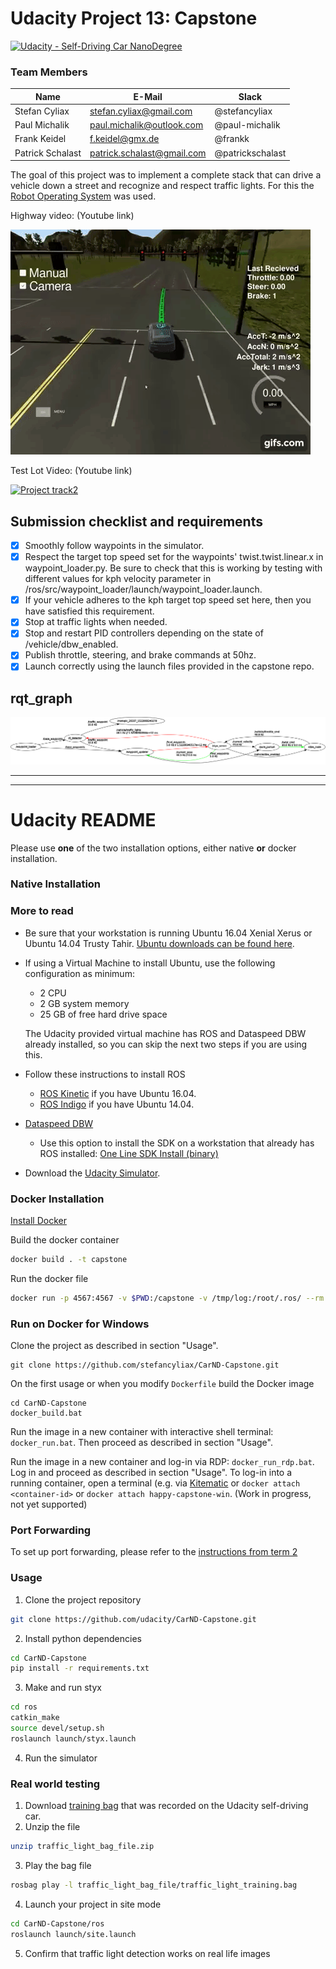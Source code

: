 # Udacity Project 13: Capstone
[![Udacity - Self-Driving Car NanoDegree](https://s3.amazonaws.com/udacity-sdc/github/shield-carnd.svg)](http://www.udacity.com/drive)

### Team Members


Name              | E-Mail                            | Slack
------------      | -------------                     | ------
Stefan Cyliax     | stefan.cyliax@gmail.com           | @stefancyliax
Paul Michalik     | paul.michalik@outlook.com         | @paul-michalik
Frank Keidel      | f.keidel@gmx.de                   | @frankk
Patrick Schalast  | patrick.schalast@gmail.com        | @patrickschalast


The goal of this project was to implement a complete stack that can drive a vehicle down a street and recognize and respect traffic lights. For this the [Robot Operating System](http://www.ros.org/) was used. 


Highway video: (Youtube link)

[![Project track1](https://github.com/stefancyliax/CarND-Capstone/raw/master/imgs/track1.gif)](https://youtu.be/_33XWYFTFxg)

Test Lot Video: (Youtube link)

[![Project track2](https://github.com/stefancyliax/CarND-Capstone/raw/master/imgs/track2.gif)](https://youtu.be/AKB_CoLEhTs)


## Submission checklist and requirements

- [x] Smoothly follow waypoints in the simulator.
- [x] Respect the target top speed set for the waypoints' twist.twist.linear.x in waypoint_loader.py. Be sure to check that this is working by testing with different values for kph velocity parameter in /ros/src/waypoint_loader/launch/waypoint_loader.launch.
- [x] If your vehicle adheres to the kph target top speed set here, then you have satisfied this requirement.
- [x] Stop at traffic lights when needed.
- [x] Stop and restart PID controllers depending on the state of /vehicle/dbw_enabled.
- [x] Publish throttle, steering, and brake commands at 50hz.
- [x] Launch correctly using the launch files provided in the capstone repo.

## rqt_graph
![rqt_graph](https://github.com/stefancyliax/CarND-Capstone/raw/master/imgs/rosgraph.png)




---
---
# Udacity README


Please use **one** of the two installation options, either native **or** docker installation.

### Native Installation
### More to read

* Be sure that your workstation is running Ubuntu 16.04 Xenial Xerus or Ubuntu 14.04 Trusty Tahir. [Ubuntu downloads can be found here](https://www.ubuntu.com/download/desktop).
* If using a Virtual Machine to install Ubuntu, use the following configuration as minimum:
  * 2 CPU
  * 2 GB system memory
  * 25 GB of free hard drive space

  The Udacity provided virtual machine has ROS and Dataspeed DBW already installed, so you can skip the next two steps if you are using this.

* Follow these instructions to install ROS
  * [ROS Kinetic](http://wiki.ros.org/kinetic/Installation/Ubuntu) if you have Ubuntu 16.04.
  * [ROS Indigo](http://wiki.ros.org/indigo/Installation/Ubuntu) if you have Ubuntu 14.04.
* [Dataspeed DBW](https://bitbucket.org/DataspeedInc/dbw_mkz_ros)
  * Use this option to install the SDK on a workstation that already has ROS installed: [One Line SDK Install (binary)](https://bitbucket.org/DataspeedInc/dbw_mkz_ros/src/81e63fcc335d7b64139d7482017d6a97b405e250/ROS_SETUP.md?fileviewer=file-view-default)
* Download the [Udacity Simulator](https://github.com/udacity/CarND-Capstone/releases).

### Docker Installation
[Install Docker](https://docs.docker.com/engine/installation/)

Build the docker container
```bash
docker build . -t capstone
```

Run the docker file
```bash
docker run -p 4567:4567 -v $PWD:/capstone -v /tmp/log:/root/.ros/ --rm -it capstone
```

### Run on Docker for Windows

Clone the project as described in section "Usage". 

```
git clone https://github.com/stefancyliax/CarND-Capstone.git
```  
    
On the first usage or when you modify `Dockerfile` build the Docker image
```
cd CarND-Capstone
docker_build.bat
```

Run the image in a new container with interactive shell terminal: `docker_run.bat`. Then proceed as described in section "Usage".

Run the image in a new container and log-in via RDP: `docker_run_rdp.bat`. Log in and proceed as described in section "Usage". To log-in into a running container, open a terminal (e.g. via [Kitematic](https://kitematic.com/) or `docker attach <container-id>` or `docker attach happy-capstone-win`. (Work in progress, not yet supported)
 
### Port Forwarding
To set up port forwarding, please refer to the [instructions from term 2](https://classroom.udacity.com/nanodegrees/nd013/parts/40f38239-66b6-46ec-ae68-03afd8a601c8/modules/0949fca6-b379-42af-a919-ee50aa304e6a/lessons/f758c44c-5e40-4e01-93b5-1a82aa4e044f/concepts/16cf4a78-4fc7-49e1-8621-3450ca938b77)

### Usage

1. Clone the project repository
```bash
git clone https://github.com/udacity/CarND-Capstone.git
```

2. Install python dependencies
```bash
cd CarND-Capstone
pip install -r requirements.txt
```
3. Make and run styx
```bash
cd ros
catkin_make
source devel/setup.sh
roslaunch launch/styx.launch
```
4. Run the simulator

### Real world testing
1. Download [training bag](https://s3-us-west-1.amazonaws.com/udacity-selfdrivingcar/traffic_light_bag_file.zip) that was recorded on the Udacity self-driving car.
2. Unzip the file
```bash
unzip traffic_light_bag_file.zip
```
3. Play the bag file
```bash
rosbag play -l traffic_light_bag_file/traffic_light_training.bag
```
4. Launch your project in site mode
```bash
cd CarND-Capstone/ros
roslaunch launch/site.launch
```
5. Confirm that traffic light detection works on real life images
